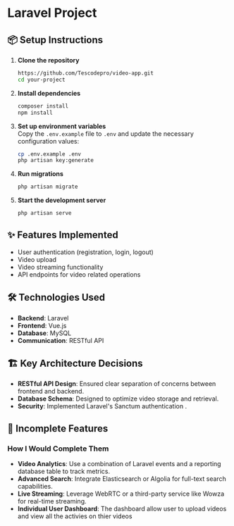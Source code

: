 # Laravel Project

## 📦 Setup Instructions

1. **Clone the repository**
   ```bash
   https://github.com/Tescodepro/video-app.git
   cd your-project
   ```
2. **Install dependencies**  
    ```bash
    composer install
    npm install
    ```

3. **Set up environment variables**  
    Copy the `.env.example` file to `.env` and update the necessary configuration values:  
    ```bash
    cp .env.example .env
    php artisan key:generate
    ```

4. **Run migrations**  
    ```bash
    php artisan migrate
    ```

5. **Start the development server**  
    ```bash
    php artisan serve
    ```

## ✨ Features Implemented

- User authentication (registration, login, logout)
- Video upload 
- Video streaming functionality
- API endpoints for video related operations

## 🛠️ Technologies Used

- **Backend**: Laravel
- **Frontend**: Vue.js 
- **Database**: MySQL
- **Communication**: RESTful API

## 🏗️ Key Architecture Decisions

- **RESTful API Design**: Ensured clear separation of concerns between frontend and backend.
- **Database Schema**: Designed to optimize video storage and retrieval.
- **Security**: Implemented Laravel's Sanctum authentication .

## 🚧 Incomplete Features
### How I Would Complete Them

- **Video Analytics**: Use a combination of Laravel events and a reporting database table to track metrics.
- **Advanced Search**: Integrate Elasticsearch or Algolia for full-text search capabilities.
- **Live Streaming**: Leverage WebRTC or a third-party service like Wowza for real-time streaming.
- **Individual User Dashboard**: The dashboard allow user to upload videos and view all the activies on thier videos 
